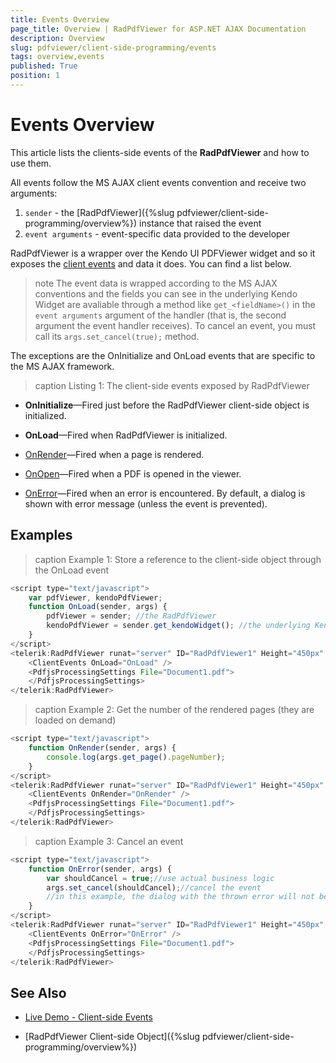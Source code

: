 ```yaml
---
title: Events Overview
page_title: Overview | RadPdfViewer for ASP.NET AJAX Documentation
description: Overview
slug: pdfviewer/client-side-programming/events
tags: overview,events
published: True
position: 1
---
```



# Events Overview

This article lists the clients-side events of the **RadPdfViewer** and how to use them.

All events follow the MS AJAX client events convention and receive two arguments:

1. `sender` - the [RadPdfViewer]({%slug pdfviewer/client-side-programming/overview%}) instance that raised the event
1. `event arguments` - event-specific data provided to the developer

RadPdfViewer is a wrapper over the Kendo UI PDFViewer widget and so it exposes the [client events](https://docs.telerik.com/kendo-ui/api/javascript/ui/pdfviewer#events) and data it does. You can find a list below.

>note The event data is wrapped according to the MS AJAX conventions and the fields you can see in the underlying Kendo Widget are avaliable through a method like `get_<fieldName>()` in the `event arguments` argument of the handler (that is, the second argument the event handler receives). To cancel an event, you must call its `args.set_cancel(true);` method.

The exceptions are the OnInitialize and OnLoad events that are specific to the MS AJAX framework.

>caption Listing 1: The client-side events exposed by RadPdfViewer

* **OnInitialize**—Fired just before the RadPdfViewer client-side object is initialized.

* **OnLoad**—Fired when RadPdfViewer is initialized.

* [OnRender](https://docs.telerik.com/kendo-ui/api/javascript/ui/pdfviewer/events/render)—Fired when a page is rendered.

* [OnOpen](https://docs.telerik.com/kendo-ui/api/javascript/ui/pdfviewer/events/open)—Fired when a PDF is opened in the viewer.

* [OnError](https://docs.telerik.com/kendo-ui/api/javascript/ui/pdfviewer/events/error)—Fired when an error is encountered. By default, a dialog is shown with error message (unless the event is prevented).

## Examples

>caption Example 1: Store a reference to the client-side object through the OnLoad event

````JavaScript
<script type="text/javascript">
    var pdfViewer, kendoPdfViewer;
    function OnLoad(sender, args) {
        pdfViewer = sender; //the RadPdfViewer
        kendoPdfViewer = sender.get_kendoWidget(); //the underlying Kendo PDFViewer
    }
</script>
<telerik:RadPdfViewer runat="server" ID="RadPdfViewer1" Height="450px" Width="1000px">
    <ClientEvents OnLoad="OnLoad" />
    <PdfjsProcessingSettings File="Document1.pdf">
    </PdfjsProcessingSettings>
</telerik:RadPdfViewer>
````

>caption Example 2: Get the number of the rendered pages (they are loaded on demand)

````JavaScript
<script type="text/javascript">
    function OnRender(sender, args) {
        console.log(args.get_page().pageNumber);
    }
</script>
<telerik:RadPdfViewer runat="server" ID="RadPdfViewer1" Height="450px" Width="1000px">
    <ClientEvents OnRender="OnRender" />
    <PdfjsProcessingSettings File="Document1.pdf">
    </PdfjsProcessingSettings>
</telerik:RadPdfViewer>
````

>caption Example 3: Cancel an event

````JavaScript
<script type="text/javascript">
    function OnError(sender, args) {
        var shouldCancel = true;//use actual business logic
        args.set_cancel(shouldCancel);//cancel the event
        //in this example, the dialog with the thrown error will not be shown
    }
</script>
<telerik:RadPdfViewer runat="server" ID="RadPdfViewer1" Height="450px" Width="1000px">
    <ClientEvents OnError="OnError" />
    <PdfjsProcessingSettings File="Document1.pdf">
    </PdfjsProcessingSettings>
</telerik:RadPdfViewer>
````


## See Also

* [Live Demo - Client-side Events](https://demos.telerik.com/aspnet-ajax/pdfviewer/client-side-events/defaultcs.aspx)

* [RadPdfViewer Client-side Object]({%slug pdfviewer/client-side-programming/overview%})


